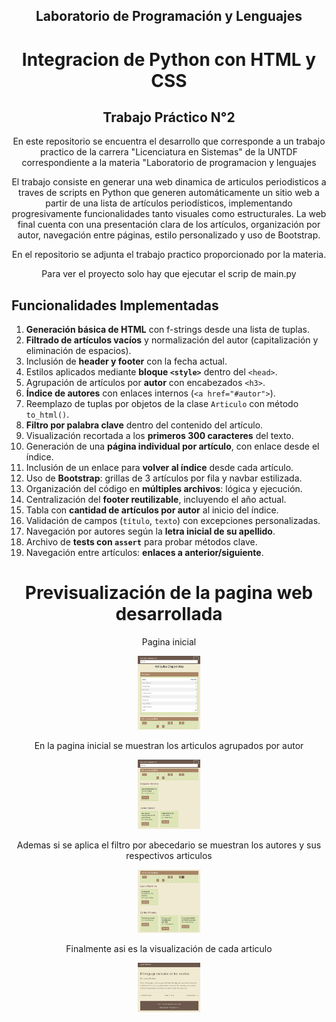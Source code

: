 <h2 align="center">Laboratorio de Programación y Lenguajes</h2>
<h1 align="center">Integracion de Python con HTML y CSS</h1>
<h2 align="center">Trabajo Práctico N°2</h2>
<div align="center"> 
  <p>En este repositorio se encuentra el desarrollo que corresponde a un trabajo practico de la carrera "Licenciatura en Sistemas" de la UNTDF correspondiente a la materia "Laboratorio de programacion y lenguajes</p>
  <p>El trabajo consiste en generar una web dinamica de articulos periodisticos a traves de scripts en Python que generen automáticamente un sitio web a partir de una lista de artículos periodísticos, implementando progresivamente funcionalidades tanto visuales como estructurales. La web final cuenta con una presentación clara de los artículos, organización por autor, navegación entre páginas, estilo personalizado y uso de Bootstrap.</p>
<p>En el repositorio se adjunta el trabajo practico proporcionado por la materia.</p>
<p>Para ver el proyecto solo hay que ejecutar el scrip de main.py</p>
</div>
<h2 aling="center">Funcionalidades Implementadas</h2>
 
1. **Generación básica de HTML** con f-strings desde una lista de tuplas.
2. **Filtrado de artículos vacíos** y normalización del autor (capitalización y eliminación de espacios).
3. Inclusión de **header y footer** con la fecha actual.
4. Estilos aplicados mediante **bloque `<style>`** dentro del `<head>`.
5. Agrupación de artículos por **autor** con encabezados `<h3>`.
6. **Índice de autores** con enlaces internos (`<a href="#autor">`).
7. Reemplazo de tuplas por objetos de la clase `Articulo` con método `to_html()`.
8. **Filtro por palabra clave** dentro del contenido del artículo.
9. Visualización recortada a los **primeros 300 caracteres** del texto.
10. Generación de una **página individual por artículo**, con enlace desde el índice.
11. Inclusión de un enlace para **volver al índice** desde cada artículo.
12. Uso de **Bootstrap**: grillas de 3 artículos por fila y navbar estilizada.
13. Organización del código en **múltiples archivos**: lógica y ejecución.
14. Centralización del **footer reutilizable**, incluyendo el año actual.
15. Tabla con **cantidad de artículos por autor** al inicio del índice.
16. Validación de campos (`título`, `texto`) con excepciones personalizadas.
17. Navegación por autores según la **letra inicial de su apellido**.
18. Archivo de **tests con `assert`** para probar métodos clave.
19. Navegación entre artículos: **enlaces a anterior/siguiente**.

<h1 align="center">Previsualización de la pagina web desarrollada</h1>
<div align="center">
    <p> Pagina inicial </p>
    <img src="imagenes/index.png" title="index" width="100" />
    <p> En la pagina inicial se muestran los articulos agrupados por autor </p>
    <img src="imagenes/index-agrupacionautor.png" title="index" width="100" />
    <p> Ademas si se aplica el filtro por abecedario se muestran los autores y sus respectivos articulos</p>
    <img src="imagenes/index-filtroapellido.png" title="index" width="100" />
    <p> Finalmente asi es la visualización de cada articulo</p>
    <img src="imagenes/articulos.png" title="index" width="100" />
